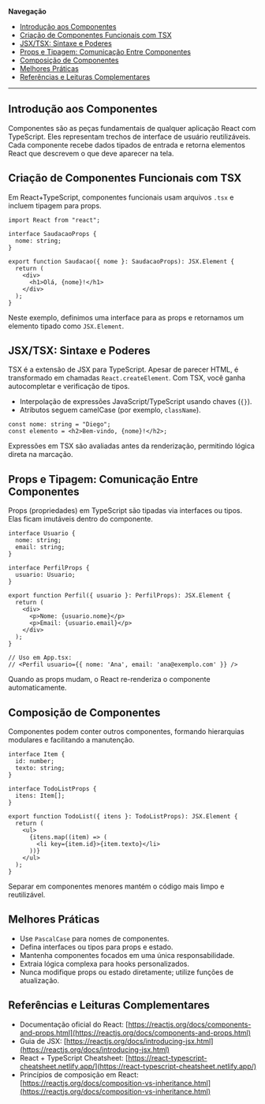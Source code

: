 **Navegação**

- [Introdução aos Componentes](#introdução-aos-componentes)
- [Criação de Componentes Funcionais com TSX](#criação-de-componentes-funcionais-com-tsx)
- [JSX/TSX: Sintaxe e Poderes](#jsxtsx-sintaxe-e-poderes)
- [Props e Tipagem: Comunicação Entre Componentes](#props-e-tipagem-comunicação-entre-componentes)
- [Composição de Componentes](#composição-de-componentes)
- [Melhores Práticas](#melhores-práticas)
- [Referências e Leituras Complementares](#referências-e-leituras-complementares)

---

## Introdução aos Componentes

Componentes são as peças fundamentais de qualquer aplicação React com TypeScript. Eles representam trechos de interface de usuário reutilizáveis. Cada componente recebe dados tipados de entrada e retorna elementos React que descrevem o que deve aparecer na tela.

## Criação de Componentes Funcionais com TSX

Em React+TypeScript, componentes funcionais usam arquivos `.tsx` e incluem tipagem para props.

```tsx
import React from "react";

interface SaudacaoProps {
  nome: string;
}

export function Saudacao({ nome }: SaudacaoProps): JSX.Element {
  return (
    <div>
      <h1>Olá, {nome}!</h1>
    </div>
  );
}
```

Neste exemplo, definimos uma interface para as props e retornamos um elemento tipado como `JSX.Element`.

## JSX/TSX: Sintaxe e Poderes

TSX é a extensão de JSX para TypeScript. Apesar de parecer HTML, é transformado em chamadas `React.createElement`. Com TSX, você ganha autocompletar e verificação de tipos.

- Interpolação de expressões JavaScript/TypeScript usando chaves (`{}`).
- Atributos seguem camelCase (por exemplo, `className`).

```tsx
const nome: string = "Diego";
const elemento = <h2>Bem-vindo, {nome}!</h2>;
```

Expressões em TSX são avaliadas antes da renderização, permitindo lógica direta na marcação.

## Props e Tipagem: Comunicação Entre Componentes

Props (propriedades) em TypeScript são tipadas via interfaces ou tipos. Elas ficam imutáveis dentro do componente.

```tsx
interface Usuario {
  nome: string;
  email: string;
}

interface PerfilProps {
  usuario: Usuario;
}

export function Perfil({ usuario }: PerfilProps): JSX.Element {
  return (
    <div>
      <p>Nome: {usuario.nome}</p>
      <p>Email: {usuario.email}</p>
    </div>
  );
}

// Uso em App.tsx:
// <Perfil usuario={{ nome: 'Ana', email: 'ana@exemplo.com' }} />
```

Quando as props mudam, o React re-renderiza o componente automaticamente.

## Composição de Componentes

Componentes podem conter outros componentes, formando hierarquias modulares e facilitando a manutenção.

```tsx
interface Item {
  id: number;
  texto: string;
}

interface TodoListProps {
  itens: Item[];
}

export function TodoList({ itens }: TodoListProps): JSX.Element {
  return (
    <ul>
      {itens.map((item) => (
        <li key={item.id}>{item.texto}</li>
      ))}
    </ul>
  );
}
```

Separar em componentes menores mantém o código mais limpo e reutilizável.

## Melhores Práticas

- Use `PascalCase` para nomes de componentes.
- Defina interfaces ou tipos para props e estado.
- Mantenha componentes focados em uma única responsabilidade.
- Extraia lógica complexa para hooks personalizados.
- Nunca modifique props ou estado diretamente; utilize funções de atualização.

## Referências e Leituras Complementares

- Documentação oficial do React: [https://reactjs.org/docs/components-and-props.html](https://reactjs.org/docs/components-and-props.html)
- Guia de JSX: [https://reactjs.org/docs/introducing-jsx.html](https://reactjs.org/docs/introducing-jsx.html)
- React + TypeScript Cheatsheet: [https://react-typescript-cheatsheet.netlify.app/](https://react-typescript-cheatsheet.netlify.app/)
- Princípios de composição em React: [https://reactjs.org/docs/composition-vs-inheritance.html](https://reactjs.org/docs/composition-vs-inheritance.html)
